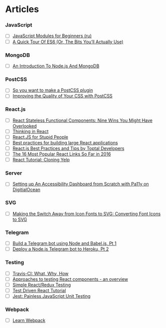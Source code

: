 # Articles

### JavaScript

- [ ] [JavaScript Modules for Beginners (ru)](http://webtackles.ru/javascript/js-modules-beginners-guide/)
- [ ] [A Quick Tour Of ES6 (Or, The Bits You’ll Actually Use)](http://jamesknelson.com/es6-the-bits-youll-actually-use/)

### MongoDB

- [ ] [An Introduction To Node.js And MongoDB](https://www.smashingmagazine.com/2014/05/detailed-introduction-nodejs-mongodb/)

### PostCSS

- [ ] [So you want to make a PostCSS plugin](https://css-tricks.com/want-make-postcss-plugin/)
- [ ] [Improving the Quality of Your CSS with PostCSS](http://www.sitepoint.com/improving-the-quality-of-your-css-with-postcss/)

### React.js

- [ ] [React Stateless Functional Components: Nine Wins You Might Have Overlooked](https://medium.com/@housecor/react-stateless-functional-components-nine-wins-you-might-have-overlooked-997b0d933dbc#.irdmtvjz4)
- [ ] [Thinking in React](https://facebook.github.io/react/docs/thinking-in-react.html)
- [ ] [React.JS for Stupid People](http://blog.andrewray.me/reactjs-for-stupid-people/)
- [ ] [Best practices for building large React applications](http://blog.siftscience.com/blog/2015/best-practices-for-building-large-react-applications)
- [ ] [React.js Best Practices and Tips by Toptal Developers](https://www.toptal.com/react/tips-and-practices)
- [ ] [The 16 Most Popular React Links So Far in 2016](https://medium.com/cooper-press/the-18-most-popular-react-links-so-far-in-2016-b3492c0d9f03#.okxtzskg5)
- [ ] [React Tutorial: Cloning Yelp](https://www.fullstackreact.com/articles/react-tutorial-cloning-yelp/)

### Server

- [ ] [Setting up An Accessibility Dashboard from Scratch with Pa11y on DigitialOcean](http://una.im/pa11y-dash/)

### SVG

- [ ] [Making the Switch Away from Icon Fonts to SVG: Converting Font Icons to SVG](https://sarasoueidan.com/blog/icon-fonts-to-svg/)

### Telegram

- [ ] [Build a Telegram bot using Node and Babel.js, Pt 1](http://qpbp.name/tutorials/2016/07/05/build-telegram-bot-using-es6.html)
- [ ] [Deploy a Node.js Telegram bot to Heroku, Pt 2](http://qpbp.name/tutorials/2016/07/13/deploying-telegram-bot-to-heroku.html)

### Testing

- [ ] [Travis-CI: What, Why, How](http://code.tutsplus.com/tutorials/travis-ci-what-why-how--net-34771)
- [ ] [Approaches to testing React components - an overview](http://reactkungfu.com/2015/07/approaches-to-testing-react-components-an-overview/)
- [ ] [Simple React/Redux Testing](https://medium.com/@caljrimmer/simple-react-redux-testing-cd579d4c2103)
- [ ] [Test Driven React Tutorial](http://spencerdixon.com/blog/test-driven-react-tutorial.html)
- [ ] [Jest: Painless JavaScript Unit Testing](https://facebook.github.io/jest/)

### Webpack

- [ ] [Learn Webpack](https://github.com/danderu/learn-webpack)
